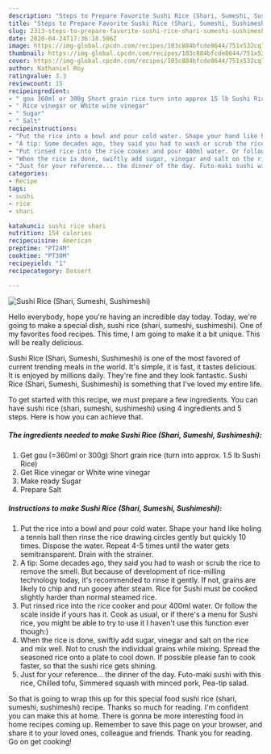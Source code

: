 ```yaml
---
description: "Steps to Prepare Favorite Sushi Rice (Shari, Sumeshi, Sushimeshi)"
title: "Steps to Prepare Favorite Sushi Rice (Shari, Sumeshi, Sushimeshi)"
slug: 2313-steps-to-prepare-favorite-sushi-rice-shari-sumeshi-sushimeshi
date: 2020-04-24T17:36:18.506Z
image: https://img-global.cpcdn.com/recipes/103c884bfcde8644/751x532cq70/sushi-rice-shari-sumeshi-sushimeshi-recipe-main-photo.jpg
thumbnail: https://img-global.cpcdn.com/recipes/103c884bfcde8644/751x532cq70/sushi-rice-shari-sumeshi-sushimeshi-recipe-main-photo.jpg
cover: https://img-global.cpcdn.com/recipes/103c884bfcde8644/751x532cq70/sushi-rice-shari-sumeshi-sushimeshi-recipe-main-photo.jpg
author: Nathaniel Roy
ratingvalue: 3.3
reviewcount: 15
recipeingredient:
- " gou 360ml or 300g Short grain rice turn into approx 15 lb Sushi Rice"
- " Rice vinegar or White wine vinegar"
- " Sugar"
- " Salt"
recipeinstructions:
- "Put the rice into a bowl and pour cold water. Shape your hand like holing a tennis ball then rinse the rice drawing circles gently but quickly 10 times. Dispose the water. Repeat 4-5 times until the water gets semitransparent. Drain with the strainer."
- "A tip: Some decades ago, they said you had to wash or scrub the rice to remove the smell. But because of development of rice-milling technology today, it&#39;s recommended to rinse it gently. If not, grains are likely to chip and run gooey after steam. Rice for Sushi must be cooked slightly harder than normal steamed rice."
- "Put rinsed rice into the rice cooker and pour 400ml water. Or follow the scale inside if yours has it. Cook as usual, or if there&#39;s a menu for Sushi rice, you might be able to try to use it I haven&#39;t use this function ever though:)"
- "When the rice is done, swiftly add sugar, vinegar and salt on the rice and mix well. Not to crush the individual grains while mixing. Spread the seasoned rice onto a plate to cool down. If possible please fan to cook faster, so that the sushi rice gets shining."
- "Just for your reference... the dinner of the day. Futo-maki sushi with this rice, Chilled tofu, Simmered squash with minced pork, Pea-tip salad."
categories:
- Recipe
tags:
- sushi
- rice
- shari

katakunci: sushi rice shari 
nutrition: 154 calories
recipecuisine: American
preptime: "PT24M"
cooktime: "PT30M"
recipeyield: "1"
recipecategory: Dessert

---
```



![Sushi Rice (Shari, Sumeshi, Sushimeshi)](https://img-global.cpcdn.com/recipes/103c884bfcde8644/751x532cq70/sushi-rice-shari-sumeshi-sushimeshi-recipe-main-photo.jpg)

Hello everybody, hope you're having an incredible day today. Today, we're going to make a special dish, sushi rice (shari, sumeshi, sushimeshi). One of my favorites food recipes. This time, I am going to make it a bit unique. This will be really delicious.



Sushi Rice (Shari, Sumeshi, Sushimeshi) is one of the most favored of current trending meals in the world. It's simple, it is fast, it tastes delicious. It is enjoyed by millions daily. They're fine and they look fantastic. Sushi Rice (Shari, Sumeshi, Sushimeshi) is something that I've loved my entire life.


To get started with this recipe, we must prepare a few ingredients. You can have sushi rice (shari, sumeshi, sushimeshi) using 4 ingredients and 5 steps. Here is how you can achieve that.

<!--inarticleads1-->

##### The ingredients needed to make Sushi Rice (Shari, Sumeshi, Sushimeshi):

1. Get  gou (=360ml or 300g) Short grain rice (turn into approx. 1.5 lb Sushi Rice)
1. Get  Rice vinegar or White wine vinegar
1. Make ready  Sugar
1. Prepare  Salt




<!--inarticleads2-->

##### Instructions to make Sushi Rice (Shari, Sumeshi, Sushimeshi):

1. Put the rice into a bowl and pour cold water. Shape your hand like holing a tennis ball then rinse the rice drawing circles gently but quickly 10 times. Dispose the water. Repeat 4-5 times until the water gets semitransparent. Drain with the strainer.
1. A tip: Some decades ago, they said you had to wash or scrub the rice to remove the smell. But because of development of rice-milling technology today, it&#39;s recommended to rinse it gently. If not, grains are likely to chip and run gooey after steam. Rice for Sushi must be cooked slightly harder than normal steamed rice.
1. Put rinsed rice into the rice cooker and pour 400ml water. Or follow the scale inside if yours has it. Cook as usual, or if there&#39;s a menu for Sushi rice, you might be able to try to use it I haven&#39;t use this function ever though:)
1. When the rice is done, swiftly add sugar, vinegar and salt on the rice and mix well. Not to crush the individual grains while mixing. Spread the seasoned rice onto a plate to cool down. If possible please fan to cook faster, so that the sushi rice gets shining.
1. Just for your reference... the dinner of the day. Futo-maki sushi with this rice, Chilled tofu, Simmered squash with minced pork, Pea-tip salad.




So that is going to wrap this up for this special food sushi rice (shari, sumeshi, sushimeshi) recipe. Thanks so much for reading. I'm confident you can make this at home. There is gonna be more interesting food in home recipes coming up. Remember to save this page on your browser, and share it to your loved ones, colleague and friends. Thank you for reading. Go on get cooking!
